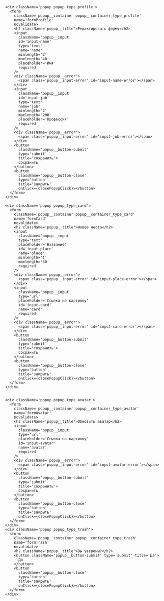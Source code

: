     <div className='popup popup_type_profile'>
      <form
        className='popup__container popup__container_type_profile'
        name='formProfile'
        novalidate>
        <h2 className='popup__title'>Редактировать форму</h2>
        <input
          className='popup__input'
          id='input-name'
          type='text'
          name='name'
          minlength='2'
          maxlength='40'
          placeholder='Имя'
          required
        />
        <div className='popup__error'>
          <span class='popup__input-error' id='input-name-error'></span>
        </div>
        <input
          className='popup__input'
          id='input-job'
          type='text'
          name='job'
          minlength='2'
          maxlength='200'
          placeholder='Профессия'
          required
        />
        <div className='popup__error'>
          <span class='popup__input-error' id='input-job-error'></span>
        </div>
        <button
          className='popup__button-submit'
          type='submit'
          title='сохранить'>
          Сохранить
        </button>
        <button
          className='popup__button-close'
          type='button'
          title='закрыть'
          onClick={closePopupClick}></button>
      </form>
    </div>

    <div className='popup popup_type_card'>
      <form
        className='popup__container popup__container_type_card'
        name='formCard'
        novalidate>
        <h2 className='popup__title'>Новое место</h2>
        <input
          className='popup__input'
          type='text'
          placeholder='Название'
          id='input-place'
          name='place'
          minlength='1'
          maxlength='30'
          required
        />
        <div className='popup__error'>
          <span class='popup__input-error' id='input-place-error'></span>
        </div>
        <input
          className='popup__input'
          type='url'
          placeholder='Ссылка на картинку'
          id='input-card'
          name='card'
          required
        />
        <div className='popup__error'>
          <span class='popup__input-error' id='input-card-error'></span>
        </div>
        <button
          className='popup__button-submit'
          type='submit'
          title='сохранить'>
          Сохранить
        </button>
        <button
          className='popup__button-close'
          type='button'
          title='закрыть'
          onClick={closePopupClick}></button>
      </form>
    </div>


    <div className='popup popup_type_avatar'>
      <form
        className='popup__container popup__container_type_avatar'
        name='formAvatar'
        novalidate>
        <h2 className='popup__title'>Обновить аватар</h2>
        <input
          className='popup__input'
          type='url'
          placeholder='Ссылка на картинку'
          id='input-avatar'
          name='avatar'
          required
        />
        <div className='popup__error'>
          <span class='popup__input-error' id='input-avatar-error'></span>
        </div>
        <button
          className='popup__button-submit'
          type='submit'
          title='сохранить'>
          Сохранить
        </button>
        <button
          className='popup__button-close'
          type='button'
          title='закрыть'
          onClick={closePopupClick}></button>
      </form>
    </div>
    <div className='popup popup_type_trash'>
      <form
        className='popup__container popup__container_type_trash'
        name='formTrash'
        novalidate>
        <h2 className='popup__title'>Вы уверены?</h2>
        <button className='popup__button-submit' type='submit' title='Да'>
          Да
        </button>
        <button
          className='popup__button-close'
          type='button'
          title='закрыть'
          onClick={closePopupClick}></button>
      </form>
    </div>
